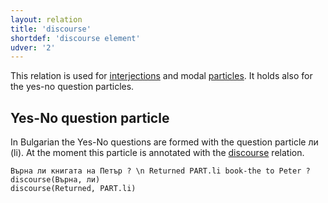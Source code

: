 ```yaml
---
layout: relation
title: 'discourse'
shortdef: 'discourse element'
udver: '2'
---
```


This relation is used for [interjections](u-pos/INTJ) and modal [particles](u-pos/PART). It holds also for the yes-no question particles.

## Yes-No question particle 

In Bulgarian the Yes-No questions are formed with the question particle ли (li). At the moment this particle is annotated with the [discourse]() relation.

~~~ sdparse
Върна ли книгата на Петър ? \n Returned PART.li book-the to Peter ?
discourse(Върна, ли)
discourse(Returned, PART.li)
~~~
<!-- Interlanguage links updated Ne 5. května 2024, 18:21:08 CEST -->
